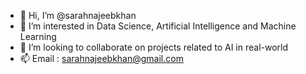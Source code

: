 - 👋 Hi, I’m @sarahnajeebkhan
- 👀 I’m interested in Data Science, Artificial Intelligence and Machine Learning
- 💞️ I’m looking to collaborate on projects related to AI in real-world
- 📫 Email : sarahnajeebkhan@gmail.com

<!---
sarahnajeebkhan/sarahnajeebkhan is a ✨ special ✨ repository because its `README.md` (this file) appears on your GitHub profile.
You can click the Preview link to take a look at your changes.
--->
